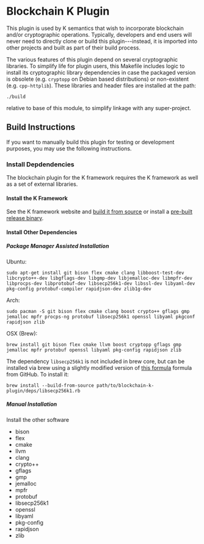 # Blockchain K Plugin

This plugin is used by K semantics that wish to incorporate blockchain and/or
cryptographic operations. Typically, developers and end users will never need
to directly clone or build this plugin---instead, it is imported into other
projects and built as part of their build process.

The various features of this plugin depend on several cryptographic libraries.
To simplify life for plugin users, this Makefile includes logic to install its
cryptographic library dependencies in case the packaged version is obsolete
(e.g. `cryptopp` on Debian based distributions) or non-existent (e.g.
`cpp-httplib`). These libraries and header files are installed at the path:

`./build`

relative to base of this module, to simplify linkage with any super-project.

## Build Instructions

If you want to manually build this plugin for testing or development purposes,
you may use the following instructions.

### Install Depdendencies

The blockchain plugin for the K framework requires the K framework as well as a set of external libraries.

#### Install the K Framework

See the K framework website and [build it from source](https://github.com/kframework/k/) or
install a [pre-built release binary](https://github.com/kframework/k/releases).

#### Install Other Dependencies

##### Package Manager Assisted Installation

Ubuntu:

```
sudo apt-get install git bison flex cmake clang libboost-test-dev libcrypto++-dev libgflags-dev libgmp-dev libjemalloc-dev libmpfr-dev libprocps-dev libprotobuf-dev libsecp256k1-dev libssl-dev libyaml-dev pkg-config protobuf-compiler rapidjson-dev zlib1g-dev
```

Arch:

```
sudo pacman -S git bison flex cmake clang boost crypto++ gflags gmp jemalloc mpfr procps-ng protobuf libsecp256k1 openssl libyaml pkgconf rapidjson zlib
```

OSX (Brew):

```
brew install git bison flex cmake llvm boost cryptopp gflags gmp jemalloc mpfr protobuf openssl libyaml pkg-config rapidjson zlib
```

The dependency `libsecp256k1` is not included in brew core, but can be installed via brew using a slightly modified version of [this formula](https://github.com/cuber/homebrew-libsecp256k1) formula from GitHub. To install it:

```
brew install --build-from-source path/to/blockchain-k-plugin/deps/libsecp256k1.rb
```

##### Manual Installation

Install the other software

- bison
- flex
- cmake
- llvm
- clang
- crypto++
- gflags
- gmp
- jemalloc
- mpfr
- protobuf
- libsecp256k1
- openssl
- libyaml
- pkg-config
- rapidjson
- zlib
